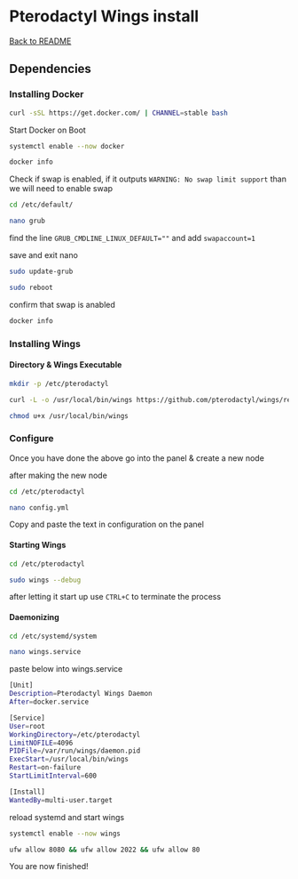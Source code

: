 # Pterodactyl Wings install

[Back to README](README.md)

## Dependencies

### Installing Docker

```sh
curl -sSL https://get.docker.com/ | CHANNEL=stable bash
```

Start Docker on Boot

```sh
systemctl enable --now docker
```

```sh
docker info
```

Check if swap is enabled, if it outputs `WARNING: No swap limit support` than we will need to enable swap

```sh
cd /etc/default/
```

```sh
nano grub
```

find the line `GRUB_CMDLINE_LINUX_DEFAULT=""` and add `swapaccount=1`

save and exit nano

```sh
sudo update-grub
```

```sh
sudo reboot
```

confirm that swap is anabled

```sh
docker info
```

### Installing Wings

#### Directory & Wings Executable

```sh
mkdir -p /etc/pterodactyl
```

```sh
curl -L -o /usr/local/bin/wings https://github.com/pterodactyl/wings/releases/download/v1.1.1/wings_linux_amd64
```

```sh
chmod u+x /usr/local/bin/wings
```

### Configure

Once you have done the above go into the panel & create a new node

after making the new node

```sh
cd /etc/pterodactyl
```

```sh
nano config.yml
```

Copy and paste the text in configuration on the panel

#### Starting Wings

```sh
cd /etc/pterodactyl
```

```sh
sudo wings --debug
```

after letting it start up use `CTRL+C` to terminate the process

#### Daemonizing

```sh
cd /etc/systemd/system
```

```sh
nano wings.service
```

paste below into wings.service

```sh
[Unit]
Description=Pterodactyl Wings Daemon
After=docker.service

[Service]
User=root
WorkingDirectory=/etc/pterodactyl
LimitNOFILE=4096
PIDFile=/var/run/wings/daemon.pid
ExecStart=/usr/local/bin/wings
Restart=on-failure
StartLimitInterval=600

[Install]
WantedBy=multi-user.target
```

reload systemd and start wings

```sh
systemctl enable --now wings
```

```sh
ufw allow 8080 && ufw allow 2022 && ufw allow 80
```

You are now finished!